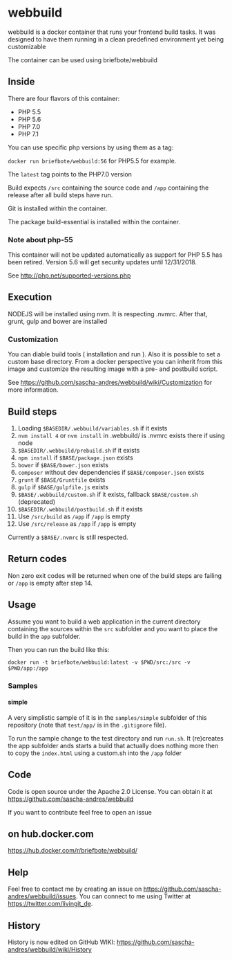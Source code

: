 # webbuild #

webbuild is a docker container that runs your frontend build tasks. It
was designed to have them running in a clean predefined environment yet
being customizable

The container can be used using briefbote/webbuild

## Inside ##

There are four flavors of this container:

* PHP 5.5
* PHP 5.6
* PHP 7.0
* PHP 7.1

You can use specific php versions by using them as a tag:

`docker run briefbote/webbuild:56` for PHP5.5 for example.

The `latest` tag points to the PHP7.0 version

Build expects `/src` containing the source code and `/app` containing the release after all build steps have run.

Git is installed within the container.

The package build-essential is installed within the container.

### Note about php-55

This container will not be updated automatically as support for PHP 5.5 has been retired. Version 5.6 will get security updates until 12/31/2018.

See http://php.net/supported-versions.php

## Execution ##

NODEJS will be installed using nvm. It is respecting .nvmrc. After that, grunt, gulp and bower are installed

### Customization

You can diable build tools ( installation and run ). Also it is possible to set a custom base directory. From a docker perspective you can inherit from this image and customize the resulting image with a pre- and postbuild script.

See https://github.com/sascha-andres/webbuild/wiki/Customization for more information. 

## Build steps ##

1. Loading `$BASEDIR/.webbuild/variables.sh` if it exists
2. `nvm install 4` or `nvm install` in .webbuild/ is .nvmrc exists there if using node
3. `$BASEDIR/.webbuild/prebuild.sh` if it exists
4. `npm install` if `$BASE/package.json` exists
5. `bower` if `$BASE/bower.json` exists
6. `composer` without dev dependencies if `$BASE/composer.json` exists
7. `grunt` if `$BASE/Gruntfile` exists
8. `gulp` if `$BASE/gulpfile.js` exists
9. `$BASE/.webbuild/custom.sh` if it exists, fallback `$BASE/custom.sh` (deprecated)
10. `$BASEDIR/.webbuild/postbuild.sh` if it exists
11. Use `/src/build` as `/app` if `/app` is empty
12. Use `/src/release` as `/app` if `/app` is empty

Currently a `$BASE/.nvmrc` is still respected.

## Return codes ##

Non zero exit codes will be returned when one of the build steps are failing or `/app` is empty after step 14.

## Usage ##

Assume you want to build a web application in the current directory containing the sources within the `src` subfolder
and you want to place the build in the `app` subfolder.

Then you can run the build like this:

    docker run -t briefbote/webbuild:latest -v $PWD/src:/src -v $PWD/app:/app

### Samples

#### simple

A very simplistic sample of it is in the `samples/simple` subfolder of this repository (note that `test/app/` is in the `.gitignore` file).

To run the sample change to the test directory and run `run.sh`. It (re)creates the app subfolder ands starts a build
that actually does nothing more then to copy the `index.html` using a custom.sh into the `/app` folder

## Code ##

Code is open source under the Apache 2.0 License. You can obtain it at https://github.com/sascha-andres/webbuild

If you want to contribute feel free to open an issue

## on hub.docker.com ##

https://hub.docker.com/r/briefbote/webbuild/

## Help

Feel free to contact me by creating an issue on https://github.com/sascha-andres/webbuild/issues.
You can connect to me using Twitter at https://twitter.com/livingit_de.

## History ##

History is now edited on GitHub WIKI: https://github.com/sascha-andres/webbuild/wiki/History